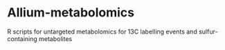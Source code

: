 # Allium-metabolomics
R scripts for untargeted metabolomics for 13C labelling events and sulfur-containing metabolites
